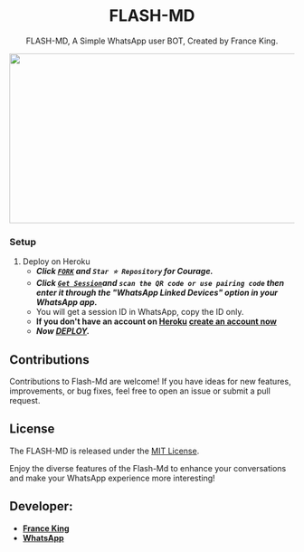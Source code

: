  <h1 align="center"> FLASH-MD </h1>
<p align="center"> FLASH-MD, A Simple WhatsApp user BOT, Created by France King.
</p>


<img src="https://telegra.ph/file/3f985014b51b3cf335bfe.jpg" width="700" height="300"/>



### Setup

1. Deploy on Heroku
   - ***Click [`FORK`](https://github.com/franceking1/Flash-Md/fork) and `Star ⭐ Repository` for Courage.***
   - ***Click [`Get Session`](https://pairing2.onrender.com)and `scan the QR code or use pairing code` then enter it through the "WhatsApp Linked Devices" option in your WhatsApp app.***
   - You will get a session ID in WhatsApp, copy the ID only.
   - **If you don't have an account on [Heroku](https://signup.heroku.com/) [create an account now](https://signup.heroku.com/)**
   - ***Now [DEPLOY](https://dashboard.heroku.com/new?template=https://github.com/franceking1/Flash-Md).***


## Contributions

Contributions to Flash-Md are welcome! If you have ideas for new features, improvements, or bug fixes, feel free to open an issue or submit a pull request.

## License

The FLASH-MD is released under the [MIT License](https://opensource.org/licenses/MIT).

Enjoy the diverse features of the Flash-Md  to enhance your conversations and make your WhatsApp experience more interesting!

## Developer:

- [**France King**](https://instagram.com/france.king1)
- [**WhatsApp**](https://wa.me/254751284190)

